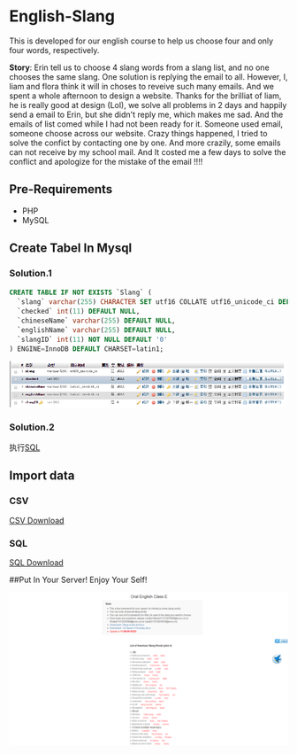 # English-Slang
This is developed for our english course to help us choose four and  only four words, respectively. 

**Story**: Erin tell us to choose 4 slang words from a slang list, and no one chooses the same slang. One solution is replying the email to all. However, I, liam and flora think it will in choses to reveive such many emails. And we spent a whole afternoon to design a website. Thanks for the brilliat of liam, he is really good at design (Lol), we solve all problems in 2 days and happily send a email to Erin, but she didn't reply me, which makes me sad. And the emails of list comed while I had not been ready for it. Someone used email, someone choose across our website. Crazy things happened, I tried to solve the confict by contacting one by one. And more crazily, some emails can not receive by my school mail.  And It costed me a few days to solve the conflict and apologize for the mistake of the email !!!!


## Pre-Requirements
- PHP
- MySQL

## Create Tabel In Mysql

### Solution.1 
```sql
CREATE TABLE IF NOT EXISTS `Slang` (
  `slang` varchar(255) CHARACTER SET utf16 COLLATE utf16_unicode_ci DEFAULT NULL,
  `checked` int(11) DEFAULT NULL,
  `chineseName` varchar(255) DEFAULT NULL,
  `englishName` varchar(255) DEFAULT NULL,
  `slangID` int(11) NOT NULL DEFAULT '0'
) ENGINE=InnoDB DEFAULT CHARSET=latin1;
```
![gras](res/table.png)

### Solution.2
  执行[SQL](res/Slang.sql)

## Import data
  
### CSV 
  [CSV Download](res/Slang.csv)

### SQL
  [SQL Download](res/Slang.sql)


##Put In Your Server! Enjoy Your Self!

![gras](res/example.png)

